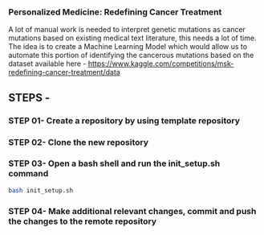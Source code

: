 ### Personalized Medicine: Redefining Cancer Treatment

A lot of manual work is needed to interpret genetic mutations as cancer mutations based on existing medical text literature, this needs a lot of time. The idea is to create a Machine Learning Model which would allow us to automate this portion of identifying the cancerous mutations based on the dataset available here - https://www.kaggle.com/competitions/msk-redefining-cancer-treatment/data

## STEPS -

### STEP 01- Create a repository by using template repository

### STEP 02- Clone the new repository

### STEP 03- Open a bash shell and run the init_setup.sh command

```bash
bash init_setup.sh
```

### STEP 04- Make additional relevant changes, commit and push the changes to the remote repository
